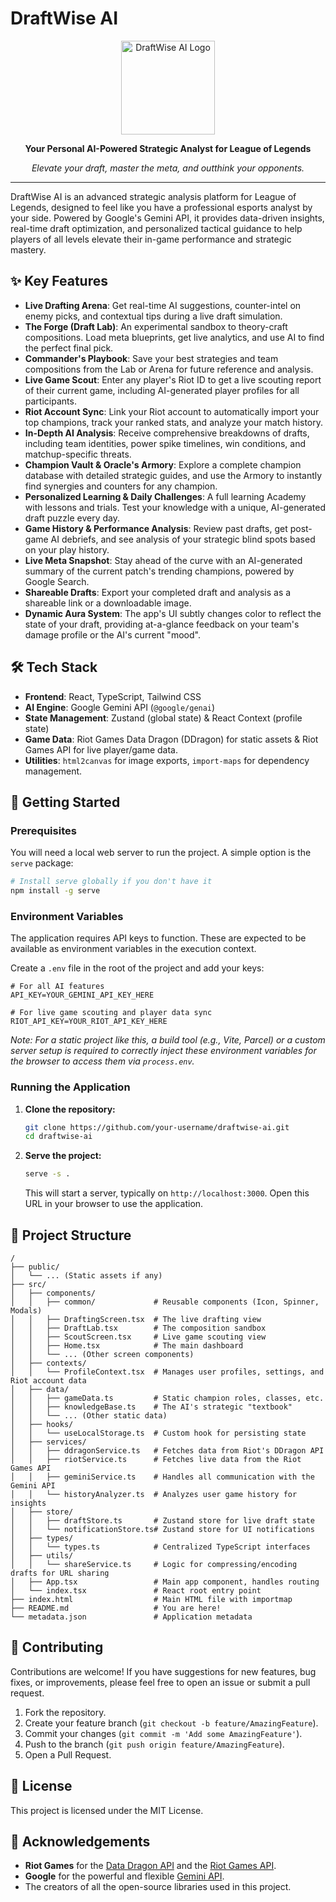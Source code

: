 # DraftWise AI

<div align="center">
  <img src="https://storage.googleapis.com/maker-suite-project-files-prod/15b53a0f-f90a-473c-b2b9-e4d6d9d43525/icon.png" alt="DraftWise AI Logo" width="150">
  <p><strong>Your Personal AI-Powered Strategic Analyst for League of Legends</strong></p>
  <p><em>Elevate your draft, master the meta, and outthink your opponents.</em></p>
</div>

---

DraftWise AI is an advanced strategic analysis platform for League of Legends, designed to feel like you have a professional esports analyst by your side. Powered by Google's Gemini API, it provides data-driven insights, real-time draft optimization, and personalized tactical guidance to help players of all levels elevate their in-game performance and strategic mastery.

## ✨ Key Features

-   **Live Drafting Arena**: Get real-time AI suggestions, counter-intel on enemy picks, and contextual tips during a live draft simulation.
-   **The Forge (Draft Lab)**: An experimental sandbox to theory-craft compositions. Load meta blueprints, get live analytics, and use AI to find the perfect final pick.
-   **Commander's Playbook**: Save your best strategies and team compositions from the Lab or Arena for future reference and analysis.
-   **Live Game Scout**: Enter any player's Riot ID to get a live scouting report of their current game, including AI-generated player profiles for all participants.
-   **Riot Account Sync**: Link your Riot account to automatically import your top champions, track your ranked stats, and analyze your match history.
-   **In-Depth AI Analysis**: Receive comprehensive breakdowns of drafts, including team identities, power spike timelines, win conditions, and matchup-specific threats.
-   **Champion Vault & Oracle's Armory**: Explore a complete champion database with detailed strategic guides, and use the Armory to instantly find synergies and counters for any champion.
-   **Personalized Learning & Daily Challenges**: A full learning Academy with lessons and trials. Test your knowledge with a unique, AI-generated draft puzzle every day.
-   **Game History & Performance Analysis**: Review past drafts, get post-game AI debriefs, and see analysis of your strategic blind spots based on your play history.
-   **Live Meta Snapshot**: Stay ahead of the curve with an AI-generated summary of the current patch's trending champions, powered by Google Search.
-   **Shareable Drafts**: Export your completed draft and analysis as a shareable link or a downloadable image.
-   **Dynamic Aura System**: The app's UI subtly changes color to reflect the state of your draft, providing at-a-glance feedback on your team's damage profile or the AI's current "mood".


## 🛠️ Tech Stack

-   **Frontend**: React, TypeScript, Tailwind CSS
-   **AI Engine**: Google Gemini API (`@google/genai`)
-   **State Management**: Zustand (global state) & React Context (profile state)
-   **Game Data**: Riot Games Data Dragon (DDragon) for static assets & Riot Games API for live player/game data.
-   **Utilities**: `html2canvas` for image exports, `import-maps` for dependency management.


## 🚀 Getting Started

### Prerequisites

You will need a local web server to run the project. A simple option is the `serve` package:
```bash
# Install serve globally if you don't have it
npm install -g serve
```

### Environment Variables

The application requires API keys to function. These are expected to be available as environment variables in the execution context.

Create a `.env` file in the root of the project and add your keys:
```
# For all AI features
API_KEY=YOUR_GEMINI_API_KEY_HERE

# For live game scouting and player data sync
RIOT_API_KEY=YOUR_RIOT_API_KEY_HERE
```
_Note: For a static project like this, a build tool (e.g., Vite, Parcel) or a custom server setup is required to correctly inject these environment variables for the browser to access them via `process.env`._

### Running the Application

1.  **Clone the repository:**
    ```bash
    git clone https://github.com/your-username/draftwise-ai.git
    cd draftwise-ai
    ```

2.  **Serve the project:**
    ```bash
    serve -s .
    ```
    This will start a server, typically on `http://localhost:3000`. Open this URL in your browser to use the application.


## 📁 Project Structure

```
/
├── public/
│   └── ... (Static assets if any)
├── src/
│   ├── components/
│   │   ├── common/             # Reusable components (Icon, Spinner, Modals)
│   │   ├── DraftingScreen.tsx  # The live drafting view
│   │   ├── DraftLab.tsx        # The composition sandbox
│   │   ├── ScoutScreen.tsx     # Live game scouting view
│   │   ├── Home.tsx            # The main dashboard
│   │   └── ... (Other screen components)
│   ├── contexts/
│   │   └── ProfileContext.tsx  # Manages user profiles, settings, and Riot account data
│   ├── data/
│   │   ├── gameData.ts         # Static champion roles, classes, etc.
│   │   ├── knowledgeBase.ts    # The AI's strategic "textbook"
│   │   └── ... (Other static data)
│   ├── hooks/
│   │   └── useLocalStorage.ts  # Custom hook for persisting state
│   ├── services/
│   │   ├── ddragonService.ts   # Fetches data from Riot's DDragon API
│   │   ├── riotService.ts      # Fetches live data from the Riot Games API
│   │   ├── geminiService.ts    # Handles all communication with the Gemini API
│   │   └── historyAnalyzer.ts  # Analyzes user game history for insights
│   ├── store/
│   │   ├── draftStore.ts       # Zustand store for live draft state
│   │   └── notificationStore.ts# Zustand store for UI notifications
│   ├── types/
│   │   └── types.ts            # Centralized TypeScript interfaces
│   ├── utils/
│   │   └── shareService.ts     # Logic for compressing/encoding drafts for URL sharing
│   ├── App.tsx                 # Main app component, handles routing
│   └── index.tsx               # React root entry point
├── index.html                  # Main HTML file with importmap
├── README.md                   # You are here!
└── metadata.json               # Application metadata
```

## 🤝 Contributing

Contributions are welcome! If you have suggestions for new features, bug fixes, or improvements, please feel free to open an issue or submit a pull request.

1.  Fork the repository.
2.  Create your feature branch (`git checkout -b feature/AmazingFeature`).
3.  Commit your changes (`git commit -m 'Add some AmazingFeature'`).
4.  Push to the branch (`git push origin feature/AmazingFeature`).
5.  Open a Pull Request.

## 📄 License

This project is licensed under the MIT License.

## 🙏 Acknowledgements

-   **Riot Games** for the [Data Dragon API](https://developer.riotgames.com/docs/lol#data-dragon) and the [Riot Games API](https://developer.riotgames.com/).
-   **Google** for the powerful and flexible [Gemini API](https://ai.google.dev/).
-   The creators of all the open-source libraries used in this project.
